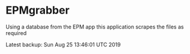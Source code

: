 # EPMgrabber
Using a database from the EPM app this application scrapes the files as required


Latest backup: Sun Aug 25 13:46:01 UTC 2019
